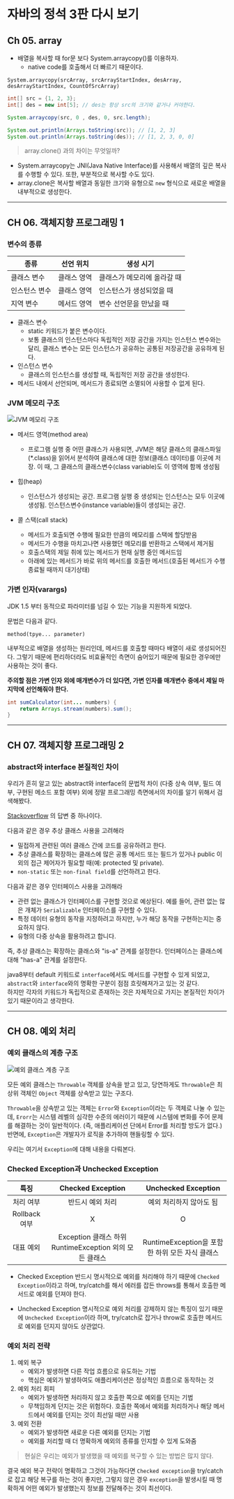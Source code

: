 # 자바의 정석 3판 다시 보기

## Ch 05. array

- 배열을 복사할 때 for문 보다 System.arraycopy()를 이용하자.
  - native code를 호출해서 더 빠르기 때문이다.

`System.arraycopy(srcArray, srcArrayStartIndex, desArray, desArrayStartIndex, CountOfSrcArray)`

```java
int[] src = {1, 2, 3};
int[] des = new int[5]; // des는 항상 src의 크기와 같거나 커야한다.

System.arraycopy(src, 0 , des, 0, src.length);

System.out.println(Arrays.toString(src)); // [1, 2, 3]
System.out.println(Arrays.toString(des)); // [1, 2, 3, 0, 0]
```

> array.clone() 과의 차이는 무엇일까?

- System.arraycopy는 JNI(Java Native Interface)를 사용해서 배열의 깊은 복사를 수행할 수 있다. 또한, 부분적으로 복사할 수도 있다.
- array.clone은 복사할 배열과 동일한 크기와 유형으로 `new` 형식으로 새로운 배열을 내부적으로 생성한다.

---

## CH 06. 객체지향 프로그래밍 1

### 변수의 종류

| 종류      | 선언 위치  | 생성 시기           |
|---------|--------|-----------------|
| 클래스 변수  | 클래스 영역 | 클래스가 메모리에 올라갈 때 |
| 인스턴스 변수 | 클래스 영역 | 인스턴스가 생성되었을 때   |
| 지역 변수   | 메서드 영역 | 변수 선언문을 만났을 때   |

- 클래스 변수 
  - static 키워드가 붙은 변수이다. 
  - 보통 클래스의 인스턴스마다 독립적인 저장 공간을 가지는 인스턴스 변수와는 달리, 클래스 변수는 모든 인스턴스가 공유하는 공통된 저장공간을 공유하게 된다.
- 인스턴스 변수
  - 클래스의 인스턴스를 생성할 때, 독립적인 저장 공간을 생성한다.
- 메서드 내에서 선언되며, 메서드가 종료되면 소멸되어 사용할 수 없게 된다.

### JVM 메모리 구조

![JVM 메모리 구조](https://img1.daumcdn.net/thumb/R1280x0/?scode=mtistory2&fname=https%3A%2F%2Fblog.kakaocdn.net%2Fdn%2FKv8yC%2FbtqCzAk4Q6Q%2FOr5pifZLKgkQTMyi9klMmK%2Fimg.jpg
)
- 메서드 영역(method area)
   - 프로그램 실행 중 어떤 클래스가 사용되면, JVM은 해당 클래스의 클래스파일(*.class)을 읽어서 분석하여 클래스에 대한 정보(클래스 데이터)를 이곳에 저장. 이 때, 그 클래스의 클래스변수(class variable)도 이 영역에 함께 생성됨

- 힙(heap)
   - 인스턴스가 생성되는 공간. 프로그램 실행 중 생성되는 인스턴스는 모두 이곳에 생성됨. 인스턴스변수(instance variable)들이 생성되는 공간.

- 콜 스택(call stack)
   - 메서드가 호출되면 수행에 필요한 만큼의 메모리를 스택에 할당받음
   - 메서드가 수행을 마치고나면 사용했던 메모리를 반환하고 스택에서 제거됨
   - 호출스택의 제일 취에 있는 메서드가 현재 실행 중인 메서드임
   - 아래에 있는 메서드가 바로 위의 메서드를 호출한 메서드(호출된 메서드가 수행 종료될 때까지 대기상태)


### 가변 인자(varargs)

JDK 1.5 부터 동적으로 파라미터를 넘길 수 있는 기능을 지원하게 되었다.

문법은 다음과 같다.

`method(tpye... parameter)`

내부적으로 배열을 생성하는 원리인데, 메서드를 호출할 때마다 배열이 새로 생성되어진다. 그렇기 때문에 편리하더라도 비효율적인 측면이 숨어있기 때문에 필요한 경우에만 사용하는 것이 좋다. 

**주의할 점은 가변 인자 외에 매개변수가 더 있다면, 가변 인자를 매개변수 중에서 제일 마지막에 선언해줘야 한다.**

```java
int sumCalculator(int... numbers) {
    return Arrays.stream(numbers).sum();    
}
```

---

## CH 07. 객체지향 프로그래밍 2

### abstract와 interface 본질적인 차이

우리가 흔히 알고 있는 abstract와 interface의 문법적 차이 (다중 상속 여부, 필드 여부, 구현된 메소드 포함 여부) 외에 정말 프로그래밍 측면에서의 차이를 알기 위해서 검색해봤다.

[Stackoverflow](https://stackoverflow.com/questions/1913098/what-is-the-difference-between-an-interface-and-abstract-class) 의 답변 중 하나이다.

다음과 같은 경우 추상 클래스 사용을 고려해라

- 밀접하게 관련된 여러 클래스 간에 코드를 공유하려고 한다.
- 추상 클래스를 확장하는 클래스에 많은 공통 메서드 또는 필드가 있거나 public 이외의 접근 제어자가 필요할 때(예: protected 및 private).
- `non-static` 또는 `non-final field`를 선언하려고 한다.

다음과 같은 경우 인터페이스 사용을 고려해라

- 관련 없는 클래스가 인터페이스를 구현할 것으로 예상된다. 예를 들어, 관련 없는 많은 개체가 `Serializable` 인터페이스를 구현할 수 있다.
- 특정 데이터 유형의 동작을 지정하려고 하지만, 누가 해당 동작을 구현하는지는 중요하지 않다.
- 유형의 다중 상속을 활용하려고 합니다.

즉, 추상 클래스는 확장하는 클래스와 "is-a" 관계를 설정한다. 인터페이스는 클래스에 대해 "has-a" 관계를 설정한다.

java8부터 default 키워드로 `interface`에서도 메서드를 구현할 수 있게 되었고, `abstract`와 `interface`와의 명확한 구분이 점점 흐릿해져가고 있는 것 같다.    
하지만 각자의 키워드가 독립적으로 존재하는 것은 자체적으로 가지는 본질적인 차이가 있기 때문이라고 생각한다.

---

## CH 08. 예외 처리

### 예외 클래스의 계층 구조

![예외 클래스 계층 구조](https://www.nextree.co.kr/content/images/2021/01/Exception-Class.png)

모든 예외 클래스는 `Throwable` 객체를 상속을 받고 있고, 당연하게도 `Throwable`은 최상위 객체인 `Object` 객체를 상속받고 있는 구조다.

`Throwable`을 상속받고 있는 객체는 `Error`와 `Exception`이라는 두 객체로 나눌 수 있는데, `Erorr`는 시스템 레벨의 심각한 수준의 에러이기 때문에 시스템에 변화를 주어 문제를 해결하는 것이 일반적이다. (즉, 애플리케이션 단에서 Error를 처리할 방도가 없다.)
반면에, `Exception`은 개발자가 로직을 추가하여 핸들링할 수 있다.  

우리는 여기서 `Exception`에 대해 내용을 다뤄본다.

### Checked Exception과 Unchecked Exception
|      특징       |               Checked Exception               |        Unchecked Exception         |
|:-------------:|:---------------------------------------------:|:----------------------------------:|
|     처리 여부     |                   반드시 예외 처리                   |           예외 처리하지 않아도 됨            |
|  Rollback 여부  |                       X                       |                 O                  |
|     대표 예외     |  Exception 클래스 하위 RuntimeException 외의 모든 클래스  | RuntimeException을 포함한 하위 모든 자식 클래스 |


- Checked Exception
  반드시 명시적으로 예외를 처리해야 하기 때문에 `Checked Exception`이라고 하며, try/catch를 해서 에러를 잡든 throws를 통해서 호출한 메서드로 예외를 던져야 한다.

- Unchecked Exception
  명시적으로 예외 처리를 강제하지 않는 특징이 있기 때문에 `Unchecked Exception`이라 하며, try/catch로 잡거나 throw로 호출한 메서드로 예외를 던지지 않아도 상관없다.

### 예외 처리 전략

1. 예외 복구
   - 예외가 발생하면 다른 작업 흐름으로 유도하는 기법
   - 핵심은 예외가 발생하여도 애플리케이션은 정상적인 흐름으로 동작하는 것
2. 예외 처리 회피
   - 예외가 발생하면 처리하지 않고 호출한 쪽으로 예외를 던지는 기법
   - 무책임하게 던지는 것은 위험하다. 호출한 쪽에서 예외를 처리하거나 해당 메서드에서 예외를 던지는 것이 최선일 때만 사용
3. 예외 전환
   - 예외가 발생하면 새로운 다른 예외를 던지는 기법
   - 예외를 처리할 때 더 명확하게 예외의 종류를 인지할 수 있게 도와줌

> 현실은 우리는 예외가 발생했을 때 예외를 복구할 수 있는 방법은 많지 않다.

결국 예외 복구 전략이 명확하고 그것이 가능하다면 `Checked exception`을 try/catch로 잡고 해당 복구를 하는 것이 좋지만, 그렇지 않은 경우 `exception`을 발생시킬 때 명확하게 어떤 예외가 발생했는지 정보를 전달해주는 것이 최선이다.

